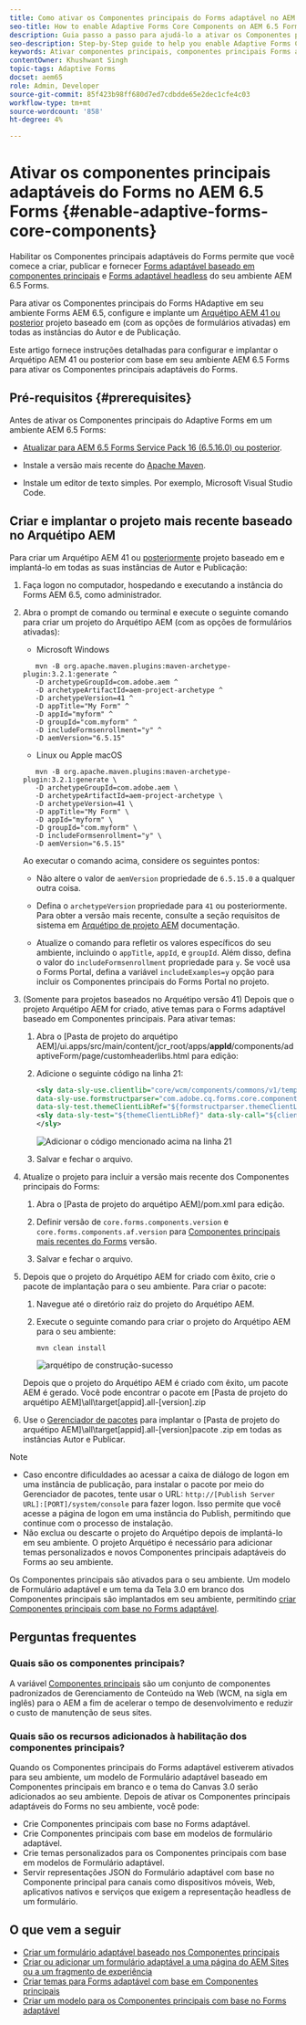 ```yaml
---
title: Como ativar os Componentes principais do Forms adaptável no AEM 6.5 Forms?
seo-title: How to enable Adaptive Forms Core Components on AEM 6.5 Forms?
description: Guia passo a passo para ajudá-lo a ativar os Componentes principais do Forms adaptável em um ambiente de Forms AEM 6.5.
seo-description: Step-by-Step guide to help you enable Adaptive Forms Core Components on an AEM 6.5 Forms environment.
keywords: Ativar componentes principais, componentes principais Forms adaptável, componentes principais no 6.5, componentes principais Forms adaptáveis no AEM 6.5, componentes principais AF no AEM AEM 6.5, 6.5, componentes principais Forms do 6.5
contentOwner: Khushwant Singh
topic-tags: Adaptive Forms
docset: aem65
role: Admin, Developer
source-git-commit: 85f423b98ff680d7ed7cdbdde65e2dec1cfe4c03
workflow-type: tm+mt
source-wordcount: '858'
ht-degree: 4%

---
```



# Ativar os componentes principais adaptáveis do Forms no AEM 6.5 Forms {#enable-adaptive-forms-core-components}

Habilitar os Componentes principais adaptáveis do Forms permite que você comece a criar, publicar e fornecer [Forms adaptável baseado em componentes principais](create-an-adaptive-form-core-components.md) e [Forms adaptável headless](https://experienceleague.adobe.com/docs/experience-manager-headless-adaptive-forms/using/overview.html) do seu ambiente AEM 6.5 Forms.

Para ativar os Componentes principais do Forms HAdaptive em seu ambiente Forms AEM 6.5, configure e implante um [Arquétipo AEM 41 ou posterior](https://experienceleague.adobe.com/docs/experience-manager-core-components/using/developing/archetype/overview.html?lang=pt-BR) projeto baseado em (com as opções de formulários ativadas) em todas as instâncias do Autor e de Publicação.

Este artigo fornece instruções detalhadas para configurar e implantar o Arquétipo AEM 41 ou posterior com base em seu ambiente AEM 6.5 Forms para ativar os Componentes principais adaptáveis do Forms.


## Pré-requisitos {#prerequisites}

Antes de ativar os Componentes principais do Adaptive Forms em um ambiente AEM 6.5 Forms:

* [Atualizar para AEM 6.5 Forms Service Pack 16 (6.5.16.0) ou posterior](https://experienceleague.adobe.com/docs/experience-manager-65/release-notes/aem-forms-current-service-pack-installation-instructions.html).

* Instale a versão mais recente do [Apache Maven](https://maven.apache.org/download.cgi).

* Instale um editor de texto simples. Por exemplo, Microsoft Visual Studio Code.

## Criar e implantar o projeto mais recente baseado no Arquétipo AEM

Para criar um Arquétipo AEM 41 ou [posteriormente](https://github.com/adobe/aem-project-archetype) projeto baseado em e implantá-lo em todas as suas instâncias de Autor e Publicação:

1. Faça logon no computador, hospedando e executando a instância do Forms AEM 6.5, como administrador.
1. Abra o prompt de comando ou terminal e execute o seguinte comando para criar um projeto do Arquétipo AEM (com as opções de formulários ativadas):

   * Microsoft Windows

   ```Shell
      mvn -B org.apache.maven.plugins:maven-archetype-plugin:3.2.1:generate ^
      -D archetypeGroupId=com.adobe.aem ^
      -D archetypeArtifactId=aem-project-archetype ^
      -D archetypeVersion=41 ^
      -D appTitle="My Form" ^
      -D appId="myform" ^
      -D groupId="com.myform" ^
      -D includeFormsenrollment="y" ^
      -D aemVersion="6.5.15" 
   ```

   * Linux ou Apple macOS

   ```Shell
      mvn -B org.apache.maven.plugins:maven-archetype-plugin:3.2.1:generate \
      -D archetypeGroupId=com.adobe.aem \
      -D archetypeArtifactId=aem-project-archetype \
      -D archetypeVersion=41 \
      -D appTitle="My Form" \
      -D appId="myform" \
      -D groupId="com.myform" \
      -D includeFormsenrollment="y" \
      -D aemVersion="6.5.15" 
   ```

   Ao executar o comando acima, considere os seguintes pontos:

   * Não altere o valor de `aemVersion` propriedade de `6.5.15.0` a qualquer outra coisa.

   * Defina o `archetypeVersion` propriedade para `41` ou posteriormente. Para obter a versão mais recente, consulte a seção requisitos de sistema em [Arquétipo de projeto AEM](https://github.com/adobe/aem-project-archetype) documentação.

   * Atualize o comando para refletir os valores específicos do seu ambiente, incluindo o `appTitle`, `appId`, e `groupId`. Além disso, defina o valor do  `includeFormsenrollment` propriedade para `y`. Se você usa o Forms Portal, defina a variável `includeExamples=y` opção para incluir os Componentes principais do Forms Portal no projeto.


1. (Somente para projetos baseados no Arquétipo versão 41) Depois que o projeto Arquétipo AEM for criado, ative temas para o Forms adaptável baseado em Componentes principais. Para ativar temas:

   1. Abra o [Pasta de projeto do arquétipo AEM]/ui.apps/src/main/content/jcr_root/apps/__appId__/components/adaptiveForm/page/customheaderlibs.html para edição:

   1. Adicione o seguinte código na linha 21:

      ```XML
      <sly data-sly-use.clientlib="core/wcm/components/commons/v1/templates/clientlib.html"
      data-sly-use.formstructparser="com.adobe.cq.forms.core.components.models.form.FormStructureParser"
      data-sly-test.themeClientLibRef="${formstructparser.themeClientLibRefFromFormContainer}">
      <sly data-sly-test="${themeClientLibRef}" data-sly-call="${clientlib.css @ categories=themeClientLibRef}"/>
      </sly>
      ```

      ![Adicionar o código mencionado acima na linha 21](/help/forms/using/assets/code-to-enable-themes.png)

   1. Salvar e fechar o arquivo.

1. Atualize o projeto para incluir a versão mais recente dos Componentes principais do Forms:

   1. Abra o [Pasta de projeto do arquétipo AEM]/pom.xml para edição.
   1. Definir versão de `core.forms.components.version` e `core.forms.components.af.version` para [Componentes principais mais recentes do Forms](https://github.com/adobe/aem-core-forms-components/tree/release/650) versão.

   1. Salvar e fechar o arquivo.


1. Depois que o projeto do Arquétipo AEM for criado com êxito, crie o pacote de implantação para o seu ambiente. Para criar o pacote:

   1. Navegue até o diretório raiz do projeto do Arquétipo AEM.

   1. Execute o seguinte comando para criar o projeto do Arquétipo AEM para o seu ambiente:

      ```Shell
      mvn clean install
      ```

      ![arquétipo de construção-sucesso](/help/forms/using/assets/corecomponent-build-successful.png)


   Depois que o projeto do Arquétipo AEM é criado com êxito, um pacote AEM é gerado. Você pode encontrar o pacote em [Pasta de projeto do arquétipo AEM]\all\target\[appid].all-[version].zip

1. Use o [Gerenciador de pacotes](https://experienceleague.adobe.com/docs/experience-manager-65/administering/contentmanagement/package-manager.html?lang=pt-BR) para implantar o [Pasta de projeto do arquétipo AEM]\all\target\[appid].all-[version]pacote .zip em todas as instâncias Autor e Publicar.

>[!NOTE]
>
>
>
> * Caso encontre dificuldades ao acessar a caixa de diálogo de logon em uma instância de publicação, para instalar o pacote por meio do Gerenciador de pacotes, tente usar o URL: `http://[Publish Server URL]:[PORT]/system/console` para fazer logon. Isso permite que você acesse a página de logon em uma instância do Publish, permitindo que continue com o processo de instalação.
> * Não exclua ou descarte o projeto do Arquétipo depois de implantá-lo em seu ambiente. O projeto Arquétipo é necessário para adicionar temas personalizados e novos Componentes principais adaptáveis do Forms ao seu ambiente.

Os Componentes principais são ativados para o seu ambiente. Um modelo de Formulário adaptável e um tema da Tela 3.0 em branco dos Componentes principais são implantados em seu ambiente, permitindo [criar Componentes principais com base no Forms adaptável](create-an-adaptive-form-core-components.md).

## Perguntas frequentes

### Quais são os componentes principais?

A variável [Componentes principais](https://experienceleague.adobe.com/docs/experience-manager-core-components/using/introduction.html?lang=pt-BR) são um conjunto de componentes padronizados de Gerenciamento de Conteúdo na Web (WCM, na sigla em inglês) para o AEM a fim de acelerar o tempo de desenvolvimento e reduzir o custo de manutenção de seus sites.

### Quais são os recursos adicionados à habilitação dos componentes principais?


Quando os Componentes principais do Forms adaptável estiverem ativados para seu ambiente, um modelo de Formulário adaptável baseado em Componentes principais em branco e o tema do Canvas 3.0 serão adicionados ao seu ambiente. Depois de ativar os Componentes principais adaptáveis do Forms no seu ambiente, você pode:

* Crie Componentes principais com base no Forms adaptável.
* Crie Componentes principais com base em modelos de formulário adaptável.
* Crie temas personalizados para os Componentes principais com base em modelos de Formulário adaptável.
* Servir representações JSON do Formulário adaptável com base no Componente principal para canais como dispositivos móveis, Web, aplicativos nativos e serviços que exigem a representação headless de um formulário.

## O que vem a seguir

* [Criar um formulário adaptável baseado nos Componentes principais](/help/forms/using/create-an-adaptive-form-core-components.md)
* [Criar ou adicionar um formulário adaptável a uma página do AEM Sites ou a um fragmento de experiência](/help/forms/using/create-or-add-an-adaptive-form-to-aem-sites-page.md)
* [Criar temas para Forms adaptável com base em Componentes principais](create-or-customize-themes-for-adaptive-forms-core-components.md)
* [Criar um modelo para os Componentes principais com base no Forms adaptável](template-editor.md)